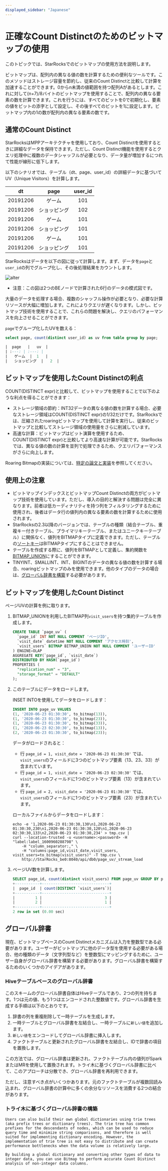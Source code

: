 ```yaml
---
displayed_sidebar: "Japanese"
---
```


# 正確なCount Distinctのためのビットマップの使用
このトピックでは、StarRocksでのビットマップの使用方法を説明します。

ビットマップは、配列内の異なる値の数を計算するための便利なツールです。このメソッドはストレージ容量を節約し、従来のCount Distinctと比較して計算を加速することができます。0からn未満の値範囲を持つ配列Aがあるとします。これに対して(n+7)/8バイトのビットマップを使用することで、配列内の異なる要素の数を計算できます。これを行うには、すべてのビットを0で初期化し、要素の値をビットの添字として設定し、その後すべてのビットを1に設定します。ビットマップ内の1の数が配列内の異なる要素の数です。

## 通常のCount Distinct

StarRocksはMPPアーキテクチャを使用しており、Count Distinctを使用するときに詳細なデータを保持できます。ただし、Count Distinct機能を使用するとクエリ処理中に複数のデータシャッフルが必要となり、データ量が増加するにつれて性能が線形に低下します。

以下のシナリオでは、テーブル（dt、page、user_id）の詳細データに基づいてUV（Unique Visitors）を計算します。

|  dt   |   page  | user_id |
| :---: | :---: | :---:|
|   20191206  |   ゲーム  | 101 |
|   20191206  |   ショッピング  | 102 |
|   20191206  |   ゲーム  | 101 |
|   20191206  |   ショッピング  | 101 |
|   20191206  |   ゲーム  | 101 |
|   20191206  |   ショッピング  | 101 |

StarRocksはデータを以下の図に従って計算します。まず、データを`page`と`user_id`の列でグループ化し、その後処理結果をカウントします。

![alter](../assets/6.1.2-2.png)

* 注意：この図は2つのBEノードで計算された6行のデータの模式図です。

大量のデータを処理する場合、複数のシャッフル操作が必要となり、必要な計算リソースが大幅に増加します。これによりクエリが遅くなります。しかし、ビットマップ技術を使用することで、これらの問題を解決し、クエリのパフォーマンスを向上させることができます。

`page`でグループ化したUVを数える：

```sql
select page, count(distinct user_id) as uv from table group by page;

|  page   |   uv  |
| :---: | :---: |
|   ゲーム  |  1   |
|   ショッピング  |   2  |
```

## ビットマップを使用したCount Distinctの利点

COUNT(DISTINCT expr)と比較して、ビットマップを使用することで以下のような利点を得ることができます：

* ストレージ領域の節約：INT32データの異なる値の数を計算する場合、必要なストレージ領域はCOUNT(DISTINCT expr)の1/32だけです。StarRocksでは、圧縮されたroaringビットマップを使用して計算を実行し、従来のビットマップと比較してストレージ領域の使用量をさらに削減しています。
* 高速な計算：ビットマップはビット演算を使用するため、COUNT(DISTINCT expr)と比較してより高速な計算が可能です。StarRocksでは、異なる値の数の計算を並列で処理できるため、クエリパフォーマンスがさらに向上します。

Roaring Bitmapの実装については、[特定の論文と実装](https://github.com/RoaringBitmap/RoaringBitmap)を参照してください。

## 使用上の注意

* ビットマップインデックスとビットマップCount Distinctの両方がビットマップ技術を使用しています。ただし、導入の目的と解決する問題は完全に異なります。前者は低カーディナリティを持つ列をフィルタリングするために使用され、後者はデータ行の値列内の異なる要素の数を計算するために使用されます。
* StarRocksの2.3以降のバージョンでは、テーブルの種類（結合テーブル、重複キー付きテーブル、プライマリキーテーブル、またはユニークキーテーブル）に関係なく、値列をBITMAPタイプに定義できます。ただし、テーブルの[ソートキー](../table_design/Sort_key.md)はBITMAPタイプにすることはできません。
* テーブルを作成する際に、値列をBITMAPとして定義し、集約関数を[BITMAP_UNION](../sql-reference/sql-functions/bitmap-functions/bitmap_union.md)にすることができます。
* TINYINT、SMALLINT、INT、BIGINTのデータの異なる値の数を計算する場合、roaringビットマップのみを使用できます。他のタイプのデータの場合は、[グローバル辞書を構築](#global-dictionary)する必要があります。

## ビットマップを使用したCount Distinct

ページUVの計算を例に取ります。

1. BITMAP_UNIONを利用したBITMAP列`visit_users`を持つ集約テーブルを作成します。

    ```sql
    CREATE TABLE `page_uv` (
      `page_id` INT NOT NULL COMMENT 'ページID',
      `visit_date` datetime NOT NULL COMMENT 'アクセス時刻',
      `visit_users` BITMAP BITMAP_UNION NOT NULL COMMENT 'ユーザーID'
    ) ENGINE=OLAP
    AGGREGATE KEY(`page_id`, `visit_date`)
    DISTRIBUTED BY HASH(`page_id`)
    PROPERTIES (
      "replication_num" = "3",
      "storage_format" = "DEFAULT"
    );
    ```

2. このテーブルにデータをロードします。

    INSET INTOを使用してデータをロードします：

    ```sql
    INSERT INTO page_uv VALUES
    (1, '2020-06-23 01:30:30', to_bitmap(13)),
    (1, '2020-06-23 01:30:30', to_bitmap(23)),
    (1, '2020-06-23 01:30:30', to_bitmap(33)),
    (1, '2020-06-23 02:30:30', to_bitmap(13)),
    (2, '2020-06-23 01:30:30', to_bitmap(23));
    ```

    データがロードされると：

    * 行 `page_id = 1, visit_date = '2020-06-23 01:30:30'` では、`visit_users`のフィールドに3つのビットマップ要素（13、23、33）が含まれています。
    * 行 `page_id = 1, visit_date = '2020-06-23 02:30:30'` では、`visit_users`のフィールドに1つのビットマップ要素（13）が含まれています。
    * 行 `page_id = 2, visit_date = '2020-06-23 01:30:30'` では、`visit_users`のフィールドに1つのビットマップ要素（23）が含まれています。

   ローカルファイルからデータをロードします：

    ```shell
    echo -e '1,2020-06-23 01:30:30,130\n1,2020-06-23 01:30:30,230\n1,2020-06-23 01:30:30,120\n1,2020-06-23 02:30:30,133\n2,2020-06-23 01:30:30,234' > tmp.csv | 
    curl --location-trusted -u <username>:<password> -H "label:label_1600960288798" \
        -H "column_separator:," \
        -H "columns:page_id,visit_date,visit_users, visit_users=to_bitmap(visit_users)" -T tmp.csv \
        http://StarRocks_be0:8040/api/db0/page_uv/_stream_load
    ```

3. ページUV数を計算します。

    ```sql
    SELECT page_id, count(distinct visit_users) FROM page_uv GROUP BY page_id;
    +-----------+------------------------------+
    |  page_id  | count(DISTINCT `visit_users`)|
    +-----------+------------------------------+
    |         1 |                            3 |
    |         2 |                            1 |
    +-----------+------------------------------+
    2 row in set (0.00 sec)
    ```

## グローバル辞書

現在、ビットマップベースのCount Distinctメカニズムは入力を整数型である必要があります。ユーザーがビットマップに他のデータ型を使用する必要がある場合、他の種類のデータ（文字列型など）を整数型にマッピングするために、ユーザー自身がグローバル辞書を構築する必要があります。グローバル辞書を構築するためのいくつかのアイデアがあります。

### Hiveテーブルベースのグローバル辞書

このスキームのグローバル辞書自体はHiveテーブルであり、2つの列を持ちます。1つは元の値、もう1つはエンコードされた整数値です。グローバル辞書を生成する手順は以下のとおりです。

1. 辞書の列を重複削除して一時テーブルを生成します。
2. 一時テーブルとグローバル辞書を左結合し、一時テーブルに`新しい値`を追加します。
3. `新しい値`をエンコードしてグローバル辞書に挿入します。
4. ファクトテーブルと更新されたグローバル辞書を左結合し、IDで辞書の項目を置換します。

この方法では、グローバル辞書は更新され、ファクトテーブル内の値列がSparkまたはMRを使用して置換されます。トライ木に基づくグローバル辞書に比べて、このアプローチは分散でき、グローバル辞書を再利用できます。

ただし、注意すべき点がいくつかあります。元のファクトテーブルが複数回読み込まれ、グローバル辞書の計算中に多くの余分なリソースを消費する2つの結合があります。

### トライ木に基づくグローバル辞書の構築
```
Users can also build their own global dictionaries using trie trees (aka prefix trees or dictionary trees). The trie tree has common prefixes for the descendants of nodes, which can be used to reduce query time and minimize string comparisons, and therefore is well suited for implementing dictionary encoding. However, the implementation of trie tree is not easy to distribute and can create performance bottlenecks when the data volume is relatively large.

By building a global dictionary and converting other types of data to integer data, you can use Bitmap to perform accurate Count Distinct analysis of non-integer data columns.
```